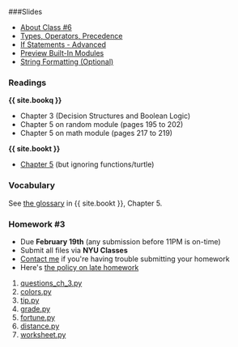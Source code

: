 <a name="class6"></a>

###Slides
* [About Class #6](classes/06/meta.html)
* [Types, Operators, Precedence](classes/06/types-operators-precedence.html)
* [If Statements - Advanced](classes/06/if-statements-advanced.html)
* [Preview Built-In Modules](classes/06/built-in-modules.html)
* [String Formatting (Optional)](classes/06/string-formatting.html)

### Readings
__{{ site.bookq }}__

* Chapter 3 (Decision Structures and Boolean Logic) 
* Chapter 5 on random module (pages 195 to 202) 
* Chapter 5 on math module (pages 217 to 219)

__{{ site.bookt }}__

* [Chapter 5](http://openbookproject.net/thinkcs/python/english3e/) (but ignoring functions/turtle)

### Vocabulary
See [the glossary](http://openbookproject.net/thinkcs/python/english3e/conditionals#glossary) in {{ site.bookt }}, Chapter 5.

<a name="homework3"></a>

### Homework #3

* Due __February 19th__ (any submission before 11PM is on-time)
* Submit all files via __NYU Classes__
* [Contact me](index.html#contact-info) if you're having trouble submitting your homework
* Here's [the policy on late homework](index.html#homework)

1. [questions\_ch\_3.py](homework/hw03/questions_ch_3.py)
2. [colors.py](homework/hw03/colors.py)
3. [tip.py](homework/hw03/tip.py)
4. [grade.py](homework/hw03/grade.py)
4. [fortune.py](homework/hw03/fortune.py)
5. [distance.py](homework/hw03/distance.py)
6. [worksheet.py](homework/hw03/worksheet.py)


